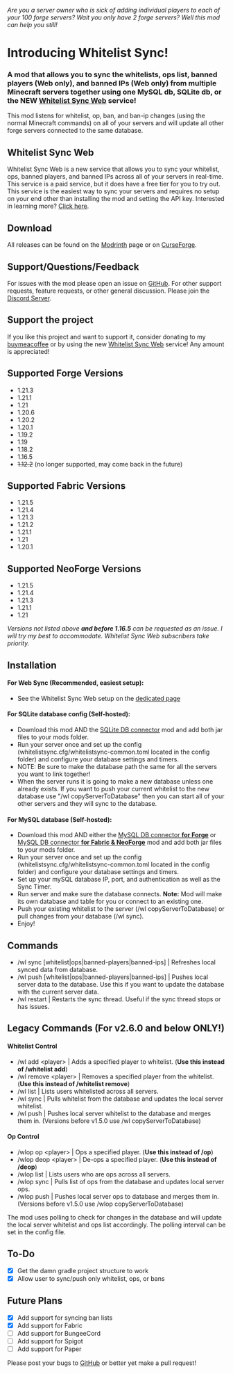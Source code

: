 _Are you a server owner who is sick of adding individual players to each of your 100 forge servers? Wait you only have 2 forge servers? Well this mod can help you still!_

Introducing Whitelist Sync!
===========================


### A mod that allows you to sync the whitelists, ops list, banned players (Web only), and banned IPs (Web only) from multiple Minecraft servers together using one MySQL db, SQLite db, or the NEW [Whitelist Sync Web](https://whitelistsync.com/getting-started) service!
This mod listens for whitelist, op, ban, and ban-ip changes (using the normal Minecraft commands) on all of your servers and will update all other forge servers connected to the same database.

## Whitelist Sync Web
Whitelist Sync Web is a new service that allows you to sync your whitelist, ops, banned players, and banned IPs across all of your servers in real-time. This service is a paid service, but it does have a free tier for you to try out. This service is the easiest way to sync your servers and requires no setup on your end other than installing the mod and setting the API key. Interested in learning more? [Click here](https://whitelistsync.com/getting-started).

## Download
All releases can be found on the [Modrinth](https://modrinth.com/mod/wlsync2) page or on [CurseForge](https://www.curseforge.com/minecraft/mc-mods/whitelistsync2).

## Support/Questions/Feedback
For issues with the mod please open an issue on [GitHub](https://github.com/rmnaderdev/Whitelist-Sync-2/issues). For other support requests, feature requests, or other general discussion. Please join the [Discord Server](https://discord.gg/7FMJN4kurr).

## Support the project
If you like this project and want to support it, consider donating to my [buymeacoffee](https://buymeacoffee.com/potatodotjar) or by using the new [Whitelist Sync Web](https://whitelistsync.com/getting-started) service! Any amount is appreciated!

## Supported Forge Versions
- 1.21.3
- 1.21.1
- 1.21
- 1.20.6
- 1.20.2
- 1.20.1
- 1.19.2
- 1.19
- 1.18.2
- 1.16.5
- ~~1.12.2~~ (no longer supported, may come back in the future)

## Supported Fabric Versions
- 1.21.5
- 1.21.4
- 1.21.3
- 1.21.2
- 1.21.1
- 1.21
- 1.20.1

## Supported NeoForge Versions
- 1.21.5
- 1.21.4
- 1.21.3
- 1.21.1
- 1.21

*Versions not listed above **and before 1.16.5** can be requested as an issue. I will try my best to accommodate. Whitelist Sync Web subscribers take priority.*

## Installation

#### For Web Sync (Recommended, easiest setup):
- See the Whitelist Sync Web setup on the [dedicated page](https://whitelistsync.com/getting-started)

#### For SQLite database config (Self-hosted):
- Download this mod AND the [SQLite DB connector](https://modrinth.com/plugin/minecraft-sqlite-jdbc) mod and add both jar files to your mods folder.
- Run your server once and set up the config (whitelistsync.cfg/whitelistsync-common.toml located in the config folder) and configure your database settings and timers.
- NOTE: Be sure to make the database path the same for all the servers you want to link together!
- When the server runs it is going to make a new database unless one already exists. If you want to push your current whitelist to the new database use "/wl copyServerToDatabase" then you can start all of your other servers and they will sync to the database.

#### For MySQL database (Self-hosted):
- Download this mod AND either the [MySQL DB connector **for Forge**](https://modrinth.com/plugin/mysql-jdbc) or [MySQL DB connector **for Fabric & NeoForge**](https://modrinth.com/mod/mysql-driver) mod and add both jar files to your mods folder.
- Run your server once and set up the config (whitelistsync.cfg/whitelistsync-common.toml located in the config folder) and configure your database settings and timers.
- Set up your mySQL database IP, port, and authentication as well as the Sync Timer.
- Run server and make sure the database connects. **Note:** Mod will make its own database and table for you or connect to an existing one.
- Push your existing whitelist to the server (/wl copyServerToDatabase) or pull changes from your database (/wl sync).
- Enjoy!

## Commands
- /wl sync [whitelist|ops|banned-players|banned-ips] | Refreshes local synced data from database.
- /wl push [whitelist|ops|banned-players|banned-ips] | Pushes local server data to the database. Use this if you want to update the database with the current server data.
- /wl restart | Restarts the sync thread. Useful if the sync thread stops or has issues.

## Legacy Commands (For v2.6.0 and below ONLY!)

#### Whitelist Control
- /wl add &lt;player&gt; | Adds a specified player to whitelist. (**Use this instead of /whitelist add**)
- /wl remove &lt;player&gt; | Removes a specified player from the whitelist. (**Use this instead of /whitelist remove**)
- /wl list | Lists users whitelisted across all servers.
- /wl sync | Pulls whitelist from the database and updates the local server whitelist.
- /wl push | Pushes local server whitelist to the database and merges them in. (Versions before v1.5.0 use /wl copyServerToDatabase)

#### Op Control
- /wlop op &lt;player&gt; | Ops a specified player. (**Use this instead of /op**)
- /wlop deop &lt;player&gt; | De-ops a specified player. (**Use this instead of /deop**)
- /wlop list | Lists users who are ops across all servers.
- /wlop sync | Pulls list of ops from the database and updates local server ops.
- /wlop push | Pushes local server ops to database and merges them in. (Versions before v1.5.0 use /wlop copyServerToDatabase)

The mod uses polling to check for changes in the database and will update the local server whitelist and ops list accordingly. The polling interval can be set in the config file.

## To-Do
- [x] Get the damn gradle project structure to work
- [x] Allow user to sync/push only whitelist, ops, or bans

## Future Plans
- [x] Add support for syncing ban lists
- [x] Add support for Fabric
- [ ] Add support for BungeeCord
- [ ] Add support for Spigot
- [ ] Add support for Paper

Please post your bugs to [GitHub](https://github.com/rmnaderdev/Whitelist-Sync-2/issues "GitHub") or better yet make a pull request!



